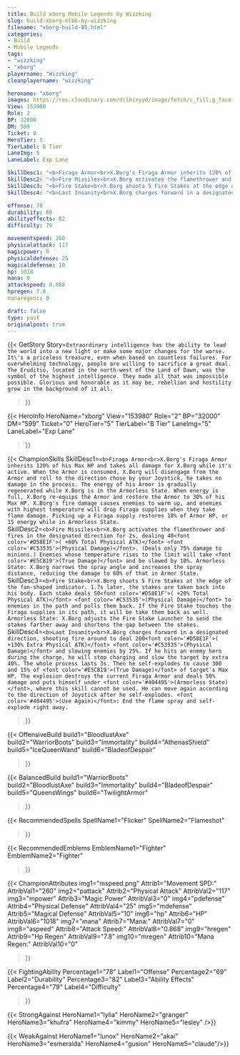```yaml
---
title: Build xborg Mobile Legends by Wizzking
slug: build-xborg-mlbb-by-wizzking
filename: "xborg-build-85.html"
categories: 
- Build 
- Mobile Legends
tags: 
- "wizzking"
- "xborg"
playername: "Wizzking"
cleanplayername: "wizzking"

heroname: "xborg"
images: https://res.cloudinary.com/drlhixyyd/image/fetch/c_fill,g_face,f_auto/https://cdn2-build.mobagenie.my.id/p/images/banner/full/xborg.jpg
View: 153980 
Role: 2 
BP: 32000
DM: 599 
Ticket: 0 
HeroTier: 5 
TierLabel: B Tier 
LaneImg: 5
LaneLabel: Exp Lane 

SkillDesc1: "<b>Firaga Armor<br>X.Borg's Firaga Armor inherits 120% of his Max HP and takes all damage for X.Borg while it's active. When the Armor is consumed, X.Borg will disengage from the Armor and roll to the direction chose by your Joystick, he takes no damage in the process. The energy of his Armor is gradually regenerated while X.Borg is in the Armorless State. When energy is full, X.Borg re-equips the Armor and restore the Armor to 30% of his Max HP. X.Borg's fire damage causes enemies to warm up, and enemies with highest temperature will drop Firaga supplies when they take flame damage. Picking up a Firaga supply restores 10% of Armor HP, or 15 energy while in Armorless State."   
SkillDesc2: "<b>Fire Missiles<br>X.Borg activates the flamethrower and fires in the designated direction for 2s, dealing 40<font color='#D58E1F'>( +60% Total Physical ATK)</font> <font color='#C53535'>(Physical Damage)</font>. (Deals only 75% damage to minions.) Enemies whose temperature rises to the limit will take <font color='#E5CB19'>(True Damage)</font> and be slowed by 10%. Armorless State: X.Borg narrows the spray angle and increases the spray distance, reducing the damage to 60% of that in Armor State."   
SkillDesc3: "<b>Fire Stake<br>X.Borg shoots 5 Fire Stakes at the edge of the fan-shaped indicator. 1.7s later, the stakes are taken back into his body. Each stake deals 50<font color='#D58E1F'>( +20% Total Physical ATK)</font> <font color='#C53535'>(Physical Damage)</font> to enemies in the path and pulls them back. If the Fire Stake touches the Firaga supplies in its path, it will be take them back as well. Armorless State: X.Borg adjusts the Fire Stake Launcher to send the stakes farther away and shortens the gap between the stakes."   
SkillDesc4: "<b>Last Insanity<br>X.Borg charges forward in a designated direction, shooting fire around to deal 200<font color='#D58E1F'>( +130% Extra Physical ATK)</font> <font color='#C53535'>(Physical Damage)</font> and slowing enemies by 25%. If he hits an enemy hero during the charge, he will stop charging and slow the target by extra 40%. The whole process lasts 3s. Then he self-explodes to cause 300 and 15% of <font color='#E5CB19'>(True Damage)</font> of target's Max HP. The explosion destroys the current Firaga Armor and deals 50% damage and puts himself under <font color='#404495'>(Armorless State)</font>, where this skill cannot be used. He can move again according to the direction of Joystick after he self-explodes. <font color='#404495'>(Use Again)</font>: End the flame spray and self-explode right away."  

offense: 78 
durability: 69 
abilityeffects: 82 
difficulty: 79 

movementspeed: 260
physicalattack: 117
magicpower: 0
physicaldefense: 25
magicaldefense: 10
hp: 1018
mana: 0
attackspeed: 0.868
hpregen: 7.8
manaregen:: 0

draft: false
type: post
originalpost: true
---
```



{{< GetStory 
Story=` Extraordinary intelligence has the ability to lead the world into a new light or make some major changes for the worse. It\'s a priceless treasure, even when based on countless failures. For overwhelming technology, people are willing to sacrifice a great deal. The Eruditio, located in the north-west of the Land of Dawn, was the symbol of the highest intelligence. They made all that was impossible possible. Glorious and honorable as it may be, rebellion and hostility grow in the background of it all. ` 
>}}

{{< HeroInfo 
HeroName="xborg" 
View="153980" 
Role="2" 
BP="32000" 
DM="599" 
Ticket="0" 
HeroTier="5" 
TierLabel="B Tier" 
LaneImg="5" 
LaneLabel="Exp Lane" 
>}}
 
{{< ChampionSkills 
SkillDesc1=`<b>Firaga Armor<br>X.Borg's Firaga Armor inherits 120% of his Max HP and takes all damage for X.Borg while it's active. When the Armor is consumed, X.Borg will disengage from the Armor and roll to the direction chose by your Joystick, he takes no damage in the process. The energy of his Armor is gradually regenerated while X.Borg is in the Armorless State. When energy is full, X.Borg re-equips the Armor and restore the Armor to 30% of his Max HP. X.Borg's fire damage causes enemies to warm up, and enemies with highest temperature will drop Firaga supplies when they take flame damage. Picking up a Firaga supply restores 10% of Armor HP, or 15 energy while in Armorless State.`   
SkillDesc2=`<b>Fire Missiles<br>X.Borg activates the flamethrower and fires in the designated direction for 2s, dealing 40<font color='#D58E1F'>( +60% Total Physical ATK)</font> <font color='#C53535'>(Physical Damage)</font>. (Deals only 75% damage to minions.) Enemies whose temperature rises to the limit will take <font color='#E5CB19'>(True Damage)</font> and be slowed by 10%. Armorless State: X.Borg narrows the spray angle and increases the spray distance, reducing the damage to 60% of that in Armor State.`   
SkillDesc3=`<b>Fire Stake<br>X.Borg shoots 5 Fire Stakes at the edge of the fan-shaped indicator. 1.7s later, the stakes are taken back into his body. Each stake deals 50<font color='#D58E1F'>( +20% Total Physical ATK)</font> <font color='#C53535'>(Physical Damage)</font> to enemies in the path and pulls them back. If the Fire Stake touches the Firaga supplies in its path, it will be take them back as well. Armorless State: X.Borg adjusts the Fire Stake Launcher to send the stakes farther away and shortens the gap between the stakes.`   
SkillDesc4=`<b>Last Insanity<br>X.Borg charges forward in a designated direction, shooting fire around to deal 200<font color='#D58E1F'>( +130% Extra Physical ATK)</font> <font color='#C53535'>(Physical Damage)</font> and slowing enemies by 25%. If he hits an enemy hero during the charge, he will stop charging and slow the target by extra 40%. The whole process lasts 3s. Then he self-explodes to cause 300 and 15% of <font color='#E5CB19'>(True Damage)</font> of target's Max HP. The explosion destroys the current Firaga Armor and deals 50% damage and puts himself under <font color='#404495'>(Armorless State)</font>, where this skill cannot be used. He can move again according to the direction of Joystick after he self-explodes. <font color='#404495'>(Use Again)</font>: End the flame spray and self-explode right away.`   
>}}

{{< OffensiveBuild 
build1="BloodlustAxe"  
build2="WarriorBoots" 
build3="Immortality" 
build4="AthenasShield" 
build5="IceQueenWand" 
build6="BladeofDespair" 
>}} 

{{< BalancedBuild 
build1="WarriorBoots"  
build2="BloodlustAxe" 
build3="Immortality" 
build4="BladeofDespair" 
build5="QueensWings" 
build6="TwilightArmor" 
>}}


{{< RecommendedSpells 
SpellName1="Flicker" 
SpellName2="Flameshot" 
>}}  

{{< RecommendedEmblems 
EmblemName1="Fighter" 
EmblemName2="Fighter" 
>}}   


{{< ChampionAttributes
img1="mspeed.png" Attrib1="Movement SPD:" AttribVal1="260"
img2="pattack" Attrib2="Physical Attack" AttribVal2="117"
img3="mpower" Attrib3="Magic Power" AttribVal3="0"
img4="pdefense" Attrib4="Physical Defense" AttribVal4="25"
img5="mdefense" Attrib5="Magical Defense" AttribVal5="10"
img6="hp" Attrib6="HP" AttribVal6="1018"
img7="mana" Attrib7="Mana:" AttribVal7="0"
img8="aspeed" Attrib8="Attack Speed:" AttribVal8="0.868"
img9="hregen" Attrib9="Hp Regen" AttribVal9="7.8"
img10="mregen" Attrib10="Mana Regen:" AttribVal10="0"
>}}


{{< FightingAbility
Percentage1="78" Label1="Offense"
Percentage2="69" Label2="Durability"
Percentage3="82" Label3="Ability Effects"
Percentage4="79" Label4="Difficulty"
 >}}

{{< StrongAgainst 
HeroName1="lylia"
HeroName2="granger"
HeroName3="khufra"
HeroName4="kimmy"
HeroName5="lesley"
/>}}

{{< WeakAgainst
HeroName1="lunox"
HeroName2="akai"
HeroName3="esmeralda"
HeroName4="gusion"
HeroName5="claude"/>}}
